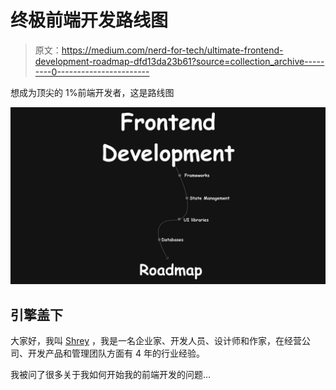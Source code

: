 # 终极前端开发路线图

> 原文：<https://medium.com/nerd-for-tech/ultimate-frontend-development-roadmap-dfd13da23b61?source=collection_archive---------0----------------------->

想成为顶尖的 1%前端开发者，这是路线图

![](img/373e8956e99914f83420496873dbcd0e.png)

## **引擎盖下**

大家好，我叫 [Shrey](http://shreyvijayvargiya.vercel.app) ，我是一名企业家、开发人员、设计师和作家，在经营公司、开发产品和管理团队方面有 4 年的行业经验。

我被问了很多关于我如何开始我的前端开发的问题…